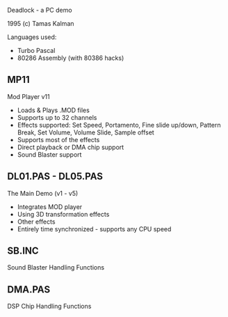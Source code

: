 Deadlock - a PC demo

1995 (c) Tamas Kalman

Languages used:
- Turbo Pascal
- 80286 Assembly (with 80386 hacks)

MP11
----
Mod Player v11
- Loads & Plays .MOD files
- Supports up to 32 channels
- Effects supported: Set Speed, Portamento, Fine slide up/down, Pattern Break, Set Volume, Volume Slide, Sample offset
- Supports most of the effects
- Direct playback or DMA chip support
- Sound Blaster support


DL01.PAS - DL05.PAS
-------------------
The Main Demo (v1 - v5)
- Integrates MOD player
- Using 3D transformation effects
- Other effects
- Entirely time synchronized - supports any CPU speed

SB.INC
------
Sound Blaster Handling Functions

DMA.PAS
-------
DSP Chip Handling Functions
